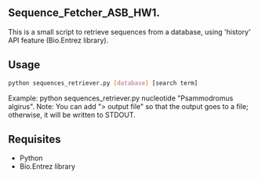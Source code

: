 ## Sequence_Fetcher_ASB_HW1.
This is a small script to retrieve sequences from a database, using 'history' API feature (Bio.Entrez library).

## Usage
```bash
python sequences_retriever.py [database] [search term]
```
Example: python sequences_retriever.py nucleotide "Psammodromus algirus".
Note: You can add "> output file" so that the output goes to a file; otherwise, it will be written to STDOUT.

## Requisites 
* Python
* Bio.Entrez library

